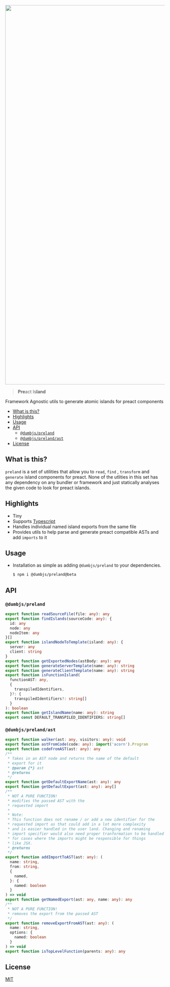 <p align="center">
    <img width="1200" alt="header" src="https://github.com/dumbjs/preland/assets/43572006/49e9d708-4b88-4922-9094-7ad25d53906e">
</p>

> **Pre**act Is**land**

Framework Agnostic utils to generate atomic islands for preact components

- [What is this?](#what-is-this)
- [Highlights](#highlights)
- [Usage](#usage)
- [API](#api)
  - [`@dumbjs/preland`](#dumbjspreland)
  - [`@dumbjs/preland/ast`](#dumbjsprelandast)
- [License](#license)

## What is this?

`preland` is a set of utilities that allow you to `read`, `find` , `transform`
and `generate` island components for preact. None of the utlities in this set
has any dependency on any bundler or framework and just statically analyses the
given code to look for preact islands.

## Highlights

- Tiny
- Supports [Typescript](https://www.typescriptlang.org)
- Handles individual named island exports from the same file
- Provides utils to help parse and generate preact compatible ASTs and add
  `imports` to it

## Usage

- Installation as simple as adding `@dumbjs/preland` to your dependencies.

  ```sh
  $ npm i @dumbjs/preland@beta
  ```

## API

### `@dumbjs/preland`

```ts
export function readSourceFile(file: any): any
export function findIslands(sourceCode: any): {
  id: any
  node: any
  nodeItem: any
}[]
export function islandNodeToTemplate(island: any): {
  server: any
  client: string
}
export function getExportedNodes(astBody: any): any
export function generateServerTemplate(name: any): string
export function generateClientTemplate(name: any): string
export function isFunctionIsland(
  functionAST: any,
  {
    transpiledIdentifiers,
  }?: {
    transpiledIdentifiers?: string[]
  }
): boolean
export function getIslandName(name: any): string
export const DEFAULT_TRANSPILED_IDENTIFIERS: string[]
```

### `@dumbjs/preland/ast`

```ts
export function walker(ast: any, visitors: any): void
export function astFromCode(code: any): import('acorn').Program
export function codeFromAST(ast: any): any
/**
 * Takes in an AST node and returns the name of the default
 * export for it
 * @param {*} ast
 * @returns
 */
export function getDefaultExportName(ast: any): any
export function getDefaultExport(ast: any): any[]
/**
 * NOT A PURE FUNCTION!
 * modifies the passed AST with the
 * requested import
 *
 * Note:
 * This function does not rename / or add a new identifier for the
 * requested import as that could add in a lot more complexity
 * and is easier handled in the user land. Changing and renaming
 * import specifier would also need proper tranformation to be handled
 * for cases where the imports might be responsible for things
 * like JSX.
 * @returns
 */
export function addImportToAST(ast: any): (
  name: string,
  from: string,
  {
    named,
  }: {
    named: boolean
  }
) => void
export function getNamedExport(ast: any, name: any): any
/**
 * NOT A PURE FUNCTION!
 * removes the export from the passed AST
 */
export function removeExportFromAST(ast: any): (
  name: string,
  options: {
    named: boolean
  }
) => void
export function isTopLevelFunction(parents: any): any
```

## License

[MIT](/LICENSE)
